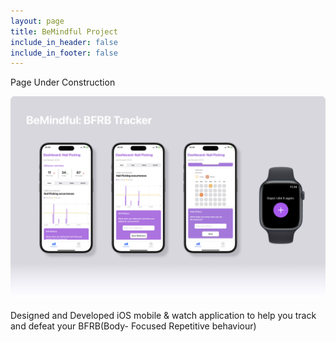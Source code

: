 ```yaml
---
layout: page
title: BeMindful Project
include_in_header: false
include_in_footer: false
---
```


Page Under Construction

![BeMindful Overview](/assets/BeMindful.jpg)

Designed and Developed iOS mobile & watch application to help you track and defeat your BFRB(Body- Focused Repetitive behaviour)
